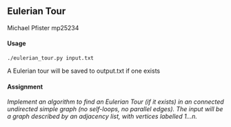 ## Eulerian Tour
Michael Pfister
mp25234

#### Usage
`./eulerian_tour.py input.txt`

A Eulerian tour will be saved to output.txt if one exists

#### Assignment
*Implement an algorithm to find an Eulerian Tour (if it exists) in an connected
undirected simple graph (no self-loops, no parallel edges). The input will be a
graph described by an adjacency list, with vertices labelled 1...n.*
